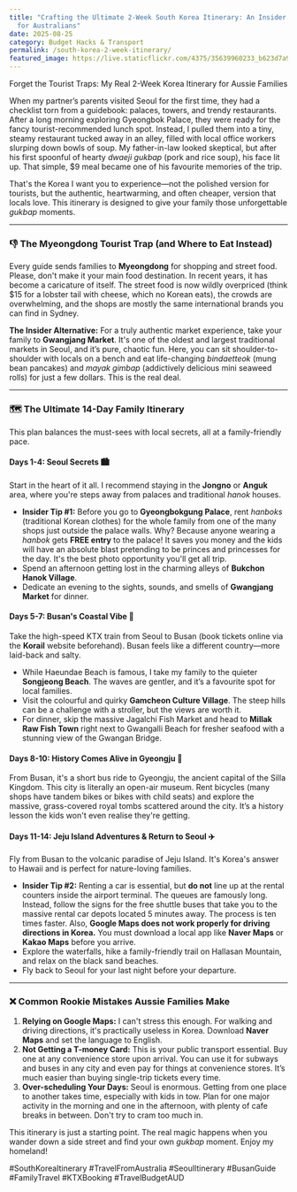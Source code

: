 ```yaml
---
title: "Crafting the Ultimate 2-Week South Korea Itinerary: An Insider’s Guide
  for Australians"
date: 2025-08-25
category: Budget Hacks & Transport
permalink: /south-korea-2-week-itinerary/
featured_image: https://live.staticflickr.com/4375/35639960233_b623d7a997.jpg
---
```

Forget the Tourist Traps: My Real 2-Week Korea Itinerary for Aussie Families

When my partner’s parents visited Seoul for the first time, they had a checklist torn from a guidebook: palaces, towers, and trendy restaurants. After a long morning exploring Gyeongbok Palace, they were ready for the fancy tourist-recommended lunch spot. Instead, I pulled them into a tiny, steamy restaurant tucked away in an alley, filled with local office workers slurping down bowls of soup. My father-in-law looked skeptical, but after his first spoonful of hearty *dwaeji gukbap* (pork and rice soup), his face lit up. That simple, $9 meal became one of his favourite memories of the trip.

That's the Korea I want you to experience—not the polished version for tourists, but the authentic, heartwarming, and often cheaper, version that locals love. This itinerary is designed to give your family those unforgettable *gukbap* moments.

- - -

### 👎 The Myeongdong Tourist Trap (and Where to Eat Instead)

Every guide sends families to **Myeongdong** for shopping and street food. Please, don't make it your main food destination. In recent years, it has become a caricature of itself. The street food is now wildly overpriced (think $15 for a lobster tail with cheese, which no Korean eats), the crowds are overwhelming, and the shops are mostly the same international brands you can find in Sydney.

**The Insider Alternative:** For a truly authentic market experience, take your family to **Gwangjang Market**. It's one of the oldest and largest traditional markets in Seoul, and it’s pure, chaotic fun. Here, you can sit shoulder-to-shoulder with locals on a bench and eat life-changing *bindaetteok* (mung bean pancakes) and *mayak gimbap* (addictively delicious mini seaweed rolls) for just a few dollars. This is the real deal.

- - -

### 🗺️ The Ultimate 14-Day Family Itinerary

This plan balances the must-sees with local secrets, all at a family-friendly pace.

#### **Days 1-4: Seoul Secrets 🏙️**

Start in the heart of it all. I recommend staying in the **Jongno** or **Anguk** area, where you're steps away from palaces and traditional *hanok* houses.

* **Insider Tip #1:** Before you go to **Gyeongbokgung Palace**, rent *hanboks* (traditional Korean clothes) for the whole family from one of the many shops just outside the palace walls. Why? Because anyone wearing a *hanbok* gets **FREE entry** to the palace! It saves you money and the kids will have an absolute blast pretending to be princes and princesses for the day. It's the best photo opportunity you'll get all trip.
* Spend an afternoon getting lost in the charming alleys of **Bukchon Hanok Village**.
* Dedicate an evening to the sights, sounds, and smells of **Gwangjang Market** for dinner.

#### **Days 5-7: Busan's Coastal Vibe 🌊**

Take the high-speed KTX train from Seoul to Busan (book tickets online via the **Korail** website beforehand). Busan feels like a different country—more laid-back and salty.

* While Haeundae Beach is famous, I take my family to the quieter **Songjeong Beach**. The waves are gentler, and it’s a favourite spot for local families.
* Visit the colourful and quirky **Gamcheon Culture Village**. The steep hills can be a challenge with a stroller, but the views are worth it.
* For dinner, skip the massive Jagalchi Fish Market and head to **Millak Raw Fish Town** right next to Gwangalli Beach for fresher seafood with a stunning view of the Gwangan Bridge.

#### **Days 8-10: History Comes Alive in Gyeongju 🏯**

From Busan, it's a short bus ride to Gyeongju, the ancient capital of the Silla Kingdom. This city is literally an open-air museum. Rent bicycles (many shops have tandem bikes or bikes with child seats) and explore the massive, grass-covered royal tombs scattered around the city. It’s a history lesson the kids won't even realise they're getting.

#### **Days 11-14: Jeju Island Adventures & Return to Seoul ✈️**

Fly from Busan to the volcanic paradise of Jeju Island. It's Korea's answer to Hawaii and is perfect for nature-loving families.

* **Insider Tip #2:** Renting a car is essential, but **do not** line up at the rental counters inside the airport terminal. The queues are famously long. Instead, follow the signs for the free shuttle buses that take you to the massive rental car depots located 5 minutes away. The process is ten times faster. Also, **Google Maps does not work properly for driving directions in Korea.** You must download a local app like **Naver Maps** or **Kakao Maps** before you arrive.
* Explore the waterfalls, hike a family-friendly trail on Hallasan Mountain, and relax on the black sand beaches.
* Fly back to Seoul for your last night before your departure.

- - -

### ❌ Common Rookie Mistakes Aussie Families Make

1. **Relying on Google Maps:** I can't stress this enough. For walking and driving directions, it's practically useless in Korea. Download **Naver Maps** and set the language to English.
2. **Not Getting a T-money Card:** This is your public transport essential. Buy one at any convenience store upon arrival. You can use it for subways and buses in any city and even pay for things at convenience stores. It’s much easier than buying single-trip tickets every time.
3. **Over-scheduling Your Days:** Seoul is enormous. Getting from one place to another takes time, especially with kids in tow. Plan for one major activity in the morning and one in the afternoon, with plenty of cafe breaks in between. Don't try to cram too much in.

This itinerary is just a starting point. The real magic happens when you wander down a side street and find your own *gukbap* moment. Enjoy my homeland!

\#SouthKoreaItinerary #TravelFromAustralia #SeoulItinerary #BusanGuide #FamilyTravel #KTXBooking #TravelBudgetAUD